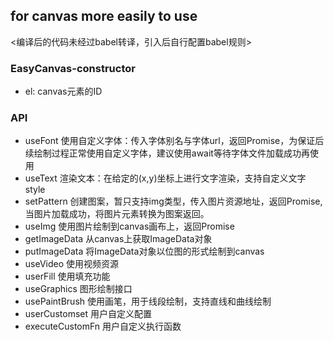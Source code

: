 ## for canvas more easily to use

<编译后的代码未经过babel转译，引入后自行配置babel规则>

### EasyCanvas-constructor
- el: canvas元素的ID
### API
- useFont
  使用自定义字体：传入字体别名与字体url，返回Promise，为保证后续绘制过程正常使用自定义字体，建议使用await等待字体文件加载成功再使用
- useText
  渲染文本：在给定的(x,y)坐标上进行文字渲染，支持自定义文字style
- setPattern
  创建图案，暂只支持img类型，传入图片资源地址，返回Promise,当图片加载成功，将图片元素转换为图案返回。
- useImg
  使用图片绘制到canvas画布上，返回Promise
- getImageData
  从canvas上获取ImageData对象
- putImageData
  将ImageData对象以位图的形式绘制到canvas
- useVideo
  使用视频资源
- userFill
  使用填充功能
- useGraphics
  图形绘制接口
- usePaintBrush
  使用画笔，用于线段绘制，支持直线和曲线绘制
- userCustomset
  用户自定义配置
- executeCustomFn
  用户自定义执行函数
